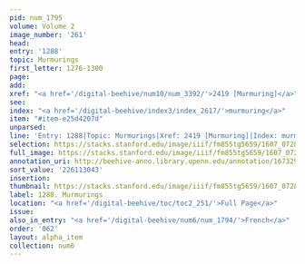 ```yaml
---
pid: num_1795
volume: Volume 2
image_number: '261'
head:
entry: '1288'
topic: Murmurings
first_letter: 1276-1300
page:
add:
xref: "<a href='/digital-beehive/num10/num_3392/'>2419 [Murmuring]</a>"
see:
index: "<a href='/digital-beehive/index3/index_2617/'>murmuring</a>"
item: "#item-e25d4207d"
unparsed:
line: 'Entry: 1288|Topic: Murmurings|Xref: 2419 [Murmuring]|Index: murmuring|#item-e25d4207d'
selection: https://stacks.stanford.edu/image/iiif/fm855tg5659/1607_0728/430,3043,2871,289/full/0/default.jpg
full_image: https://stacks.stanford.edu/image/iiif/fm855tg5659/1607_0728/full/full/0/default.jpg
annotation_uri: http://beehive-anno.library.upenn.edu/annotation/1673295157003
sort_value: '226113043'
insertion:
thumbnail: https://stacks.stanford.edu/image/iiif/fm855tg5659/1607_0728/430,3043,600,180/250,/0/default.jpg
label: 1288. Murmurings
location: "<a href='/digital-beehive/toc/toc2_251/'>Full Page</a>"
issue:
also_in_entry: "<a href='/digital-beehive/num6/num_1794/'>French</a>"
order: '062'
layout: alpha_item
collection: num6
---
```

